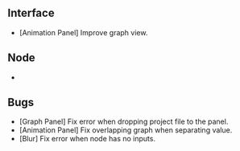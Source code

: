 ## Interface
- [Animation Panel] Improve graph view.

## Node
- 

## Bugs
- [Graph Panel] Fix error when dropping project file to the panel.
- [Animation Panel] Fix overlapping graph when separating value.
- [Blur] Fix error when node has no inputs.
